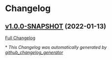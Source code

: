 # Changelog

## [v1.0.0-SNAPSHOT](https://github.com/NASA-PDS/registry/tree/v1.0.0-SNAPSHOT) (2022-01-13)

[Full Changelog](https://github.com/NASA-PDS/registry/compare/1f4d45e5a395b8d05b58a0924066dcd3cd0b3565...v1.0.0-SNAPSHOT)



\* *This Changelog was automatically generated by [github_changelog_generator](https://github.com/github-changelog-generator/github-changelog-generator)*
